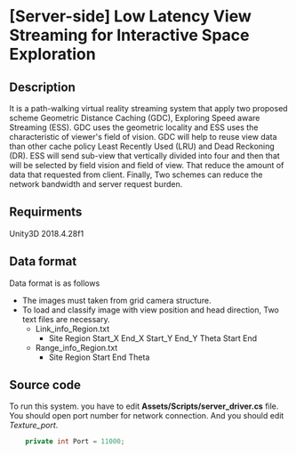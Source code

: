 # [Server-side] Low Latency View Streaming for Interactive Space Exploration

## Description

It is a path-walking virtual reality streaming system that apply two proposed scheme Geometric Distance Caching (GDC), Exploring Speed aware Streaming (ESS). GDC uses the geometric locality and ESS uses the characteristic of viewer's field of vision. GDC will help to reuse view data than other cache policy Least Recently Used (LRU) and Dead Reckoning (DR). ESS will send sub-view that vertically divided into four and then that will be selected by field vision and field of view. That reduce the amount of data that requested from client. Finally, Two schemes can reduce the network bandwidth and server request burden.

## Requirments

Unity3D 2018.4.28f1

## Data format

Data format is as follows

* The images must taken from grid camera structure. 
* To load and classify image with view position and head direction, Two text files are necessary. 
   -  Link_info_Region.txt
      	-  Site	Region	Start_X	End_X	Start_Y	End_Y	Theta	Start	End	
   -  Range_info_Region.txt
      -  Site	Region	Start	End	Theta



## Source code

To run this system. you have to edit **Assets/Scripts/server_driver.cs** file. You should open port number for network connection. And you should edit *Texture_port*.
```c#
	private int Port = 11000;
```

